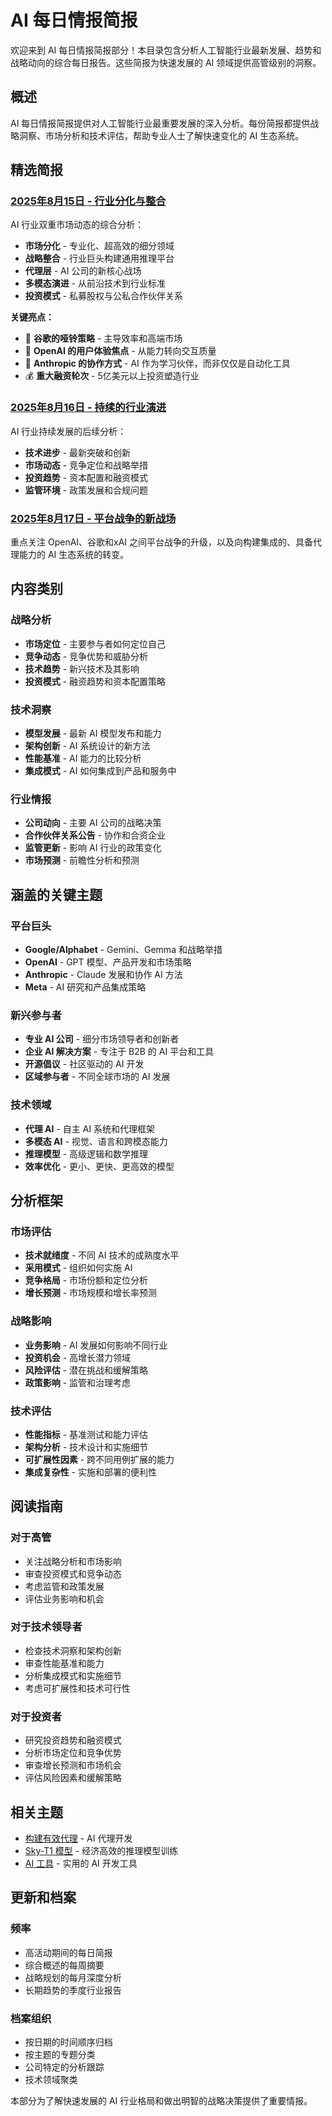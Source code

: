 # AI 每日情报简报

欢迎来到 AI 每日情报简报部分！本目录包含分析人工智能行业最新发展、趋势和战略动向的综合每日报告。这些简报为快速发展的 AI 领域提供高管级别的洞察。

## 概述

AI 每日情报简报提供对人工智能行业最重要发展的深入分析。每份简报都提供战略洞察、市场分析和技术评估，帮助专业人士了解快速变化的 AI 生态系统。

## 精选简报

### [2025年8月15日 - 行业分化与整合](8.15.zh.md)

AI 行业双重市场动态的综合分析：

- **市场分化** - 专业化、超高效的细分领域
- **战略整合** - 行业巨头构建通用推理平台
- **代理层** - AI 公司的新核心战场
- **多模态演进** - 从前沿技术到行业标准
- **投资模式** - 私募股权与公私合作伙伴关系

**关键亮点：**

- 🎯 **谷歌的哑铃策略** - 主导效率和高端市场
- 🚀 **OpenAI 的用户体验焦点** - 从能力转向交互质量
- 🤝 **Anthropic 的协作方式** - AI 作为学习伙伴，而非仅仅是自动化工具
- 💰 **重大融资轮次** - 5亿美元以上投资塑造行业

### [2025年8月16日 - 持续的行业演进](8.16.zh.md)

AI 行业持续发展的后续分析：

- **技术进步** - 最新突破和创新
- **市场动态** - 竞争定位和战略举措
- **投资趋势** - 资本配置和融资模式
- **监管环境** - 政策发展和合规问题

### [2025年8月17日 - 平台战争的新战场](8.17.zh.md)

重点关注 OpenAI、谷歌和xAI 之间平台战争的升级，以及向构建集成的、具备代理能力的 AI 生态系统的转变。

## 内容类别

### 战略分析

- **市场定位** - 主要参与者如何定位自己
- **竞争动态** - 竞争优势和威胁分析
- **技术趋势** - 新兴技术及其影响
- **投资模式** - 融资趋势和资本配置策略

### 技术洞察

- **模型发展** - 最新 AI 模型发布和能力
- **架构创新** - AI 系统设计的新方法
- **性能基准** - AI 能力的比较分析
- **集成模式** - AI 如何集成到产品和服务中

### 行业情报

- **公司动向** - 主要 AI 公司的战略决策
- **合作伙伴关系公告** - 协作和合资企业
- **监管更新** - 影响 AI 行业的政策变化
- **市场预测** - 前瞻性分析和预测

## 涵盖的关键主题

### 平台巨头

- **Google/Alphabet** - Gemini、Gemma 和战略举措
- **OpenAI** - GPT 模型、产品开发和市场策略
- **Anthropic** - Claude 发展和协作 AI 方法
- **Meta** - AI 研究和产品集成策略

### 新兴参与者

- **专业 AI 公司** - 细分市场领导者和创新者
- **企业 AI 解决方案** - 专注于 B2B 的 AI 平台和工具
- **开源倡议** - 社区驱动的 AI 开发
- **区域参与者** - 不同全球市场的 AI 发展

### 技术领域

- **代理 AI** - 自主 AI 系统和代理框架
- **多模态 AI** - 视觉、语言和跨模态能力
- **推理模型** - 高级逻辑和数学推理
- **效率优化** - 更小、更快、更高效的模型

## 分析框架

### 市场评估

- **技术就绪度** - 不同 AI 技术的成熟度水平
- **采用模式** - 组织如何实施 AI
- **竞争格局** - 市场份额和定位分析
- **增长预测** - 市场规模和增长率预测

### 战略影响

- **业务影响** - AI 发展如何影响不同行业
- **投资机会** - 高增长潜力领域
- **风险评估** - 潜在挑战和缓解策略
- **政策影响** - 监管和治理考虑

### 技术评估

- **性能指标** - 基准测试和能力评估
- **架构分析** - 技术设计和实施细节
- **可扩展性因素** - 跨不同用例扩展的能力
- **集成复杂性** - 实施和部署的便利性

## 阅读指南

### 对于高管

- 关注战略分析和市场影响
- 审查投资模式和竞争动态
- 考虑监管和政策发展
- 评估业务影响和机会

### 对于技术领导者

- 检查技术洞察和架构创新
- 审查性能基准和能力
- 分析集成模式和实施细节
- 考虑可扩展性和技术可行性

### 对于投资者

- 研究投资趋势和融资模式
- 分析市场定位和竞争优势
- 审查增长预测和市场机会
- 评估风险因素和缓解策略

## 相关主题

- [构建有效代理](../building-effective-agents.zh.md) - AI 代理开发
- [Sky-T1 模型](../sky-t1.zh.md) - 经济高效的推理模型训练
- [AI 工具](../tools/index.zh.md) - 实用的 AI 开发工具

## 更新和档案

### 频率

- 高活动期间的每日简报
- 综合概述的每周摘要
- 战略规划的每月深度分析
- 长期趋势的季度行业报告

### 档案组织

- 按日期的时间顺序归档
- 按主题的专题分类
- 公司特定的分析跟踪
- 技术领域聚类

本部分为了解快速发展的 AI 行业格局和做出明智的战略决策提供了重要情报。
